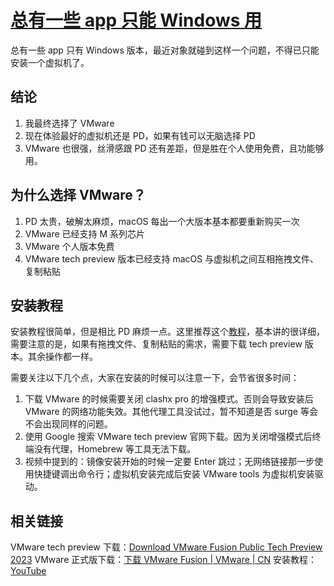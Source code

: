 # [总有一些 app 只能 Windows 用](https://github.com/geoqiao/gitblog/issues/18)

总有一些 app 只有 Windows 版本，最近对象就碰到这样一个问题，不得已只能安装一个虚拟机了。

## 结论

1. 我最终选择了 VMware
2. 现在体验最好的虚拟机还是 PD，如果有钱可以无脑选择 PD
3. VMware 也很强，丝滑感跟 PD 还有差距，但是胜在个人使用免费，且功能够用。

## 为什么选择 VMware？

1. PD 太贵，破解太麻烦，macOS 每出一个大版本基本都要重新购买一次
2. VMware 已经支持 M 系列芯片
3. VMware 个人版本免费
4. VMware tech preview 版本已经支持 macOS 与虚拟机之间互相拖拽文件、复制粘贴

## 安装教程

安装教程很简单，但是相比 PD 麻烦一点。这里推荐这个[教程](https://youtu.be/vtck5BVjVHM?si=nsNpgXIZAT-QihfH)，基本讲的很详细，需要注意的是，如果有拖拽文件、复制粘贴的需求，需要下载 tech preview 版本。其余操作都一样。

需要关注以下几个点，大家在安装的时候可以注意一下，会节省很多时间：

1. 下载 VMware 的时候需要关闭 clashx pro 的增强模式。否则会导致安装后 VMware 的网络功能失效。其他代理工具没试过，暂不知道是否 surge 等会不会出现同样的问题。
2. 使用 Google 搜索 VMware tech preview 官网下载。因为关闭增强模式后终端没有代理，Homebrew 等工具无法下载。
3. 视频中提到的：镜像安装开始的时候一定要 Enter 跳过；无网络链接那一步使用快捷键调出命令行；虚拟机安装完成后安装 VMware tools 为虚拟机安装驱动。

## 相关链接

VMware tech preview 下载：[Download VMware Fusion Public Tech Preview 2023](https://customerconnect.vmware.com/downloads/get-download?downloadGroup=FUS-TP2023)
VMware 正式版下载：[下载 VMware Fusion | VMware | CN](https://www.vmware.com/cn/products/fusion/fusion-evaluation.html)
安装教程：[YouTube](https://youtu.be/vtck5BVjVHM?si=nsNpgXIZAT-QihfH)
